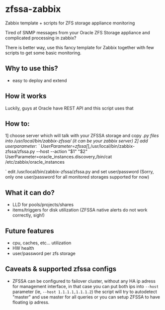 # zfssa-zabbix
Zabbix template + scripts for ZFS storage appliance monitoring

Tired of SNMP messages from your Oracle ZFS Storage appliance and complicated processing in zabbix?

There is better way, use this fancy template for Zabbix together with few scripts to get some basic monitoring.

## Why to use this?
- easy to deploy and extend

## How it works

Luckily, guys at Oracle have REST API and this script uses that

## How to:

1] choose server which will talk with your ZFSSA storage and copy *.py files into /usr/local/bin/zabbix-zfssa/ (it can be your zabbix server)
2] add userparameter:
`
UserParameter=zfssa[*],/usr/local/bin/zabbix-zfssa/zfssa.py --host <ip> --action "$1" "$2"
UserParameter=oracle_instances.discovery,/bin/cat /etc/zabbix/oracle_instances

`
edit /usr/local/bin/zabbix-zfssa/zfssa.py and set user/password (Sorry, only one user/password for all monitored storages supported for now)

## What it can do?

- LLD for pools/projects/shares
- items/triggers for disk utilization (ZFSSA native alerts do not work correctly, sigh!)

## Future features

- cpu, caches, etc... utilization
- HW health
- user/password per zfs storage

## Caveats & supported zfssa configs

- ZFSSA can be configured to failover cluster, without any HA ip adress for management interface, in that case you can put both ips into `--host` parameter (ie, `--host 1.1.1.1,1.1.1.2`) the script will try to autodetect "master" and use master for all queries or you can setup ZFSSA to have floating ip adress.
